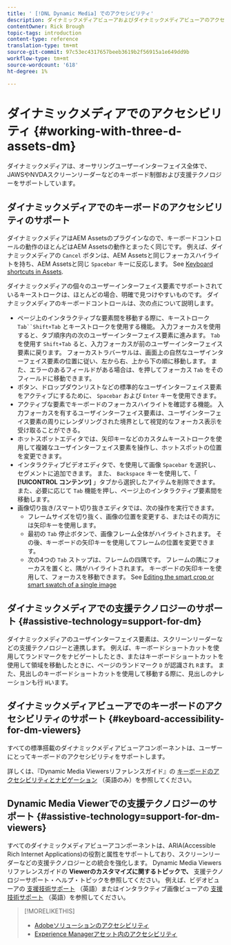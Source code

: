 ```yaml
---
title: ' [!DNL Dynamic Media] でのアクセシビリティ'
description: ダイナミックメディアビューアおよびダイナミックメディアビューアのアクセシビリティについて説明します。
contentOwner: Rick Brough
topic-tags: introduction
content-type: reference
translation-type: tm+mt
source-git-commit: 97c53ec4317657beeb3619b2f56915a1e649dd9b
workflow-type: tm+mt
source-wordcount: '618'
ht-degree: 1%

---
```



# ダイナミックメディアでのアクセシビリティ {#working-with-three-d-assets-dm}

ダイナミックメディアは、オーサリングユーザーインターフェイス全体で、JAWSやNVDAスクリーンリーダーなどのキーボード制御および支援テクノロジーをサポートしています。

## ダイナミックメディアでのキーボードのアクセシビリティのサポート

ダイナミックメディアはAEM Assetsのプラグインなので、キーボードコントロールの動作のほとんどはAEM Assetsの動作とまったく同じです。 例えば、ダイナミックメディアの `Cancel` ボタンは、AEM Assetsと同じフォーカスハイライトを持ち、AEM Assetsと同じ `Spacebar` キーに反応します。 See [Keyboard shortcuts in Assets](/help/assets/accessibility.md#keyboard-shortcuts).

ダイナミックメディアの個々のユーザーインターフェイス要素でサポートされているキーストロークは、ほとんどの場合、明確で見つけやすいものです。 ダイナミックメディアのキーボードコントロールは、次の点について説明します。

* ページ上のインタラクティブな要素間を移動する際に、キーストローク `Tab``Shift+Tab` とキーストロークを使用する機能。
入力フォーカスを使用すると、タブ順序内の次のユーザーインターフェイス要素に進みます。 `Tab` を使用す `Shift+Tab` ると、入力フォーカスが前のユーザーインターフェイス要素に戻ります。
フォーカストラバーサルは、画面上の自然なユーザインターフェイス要素の位置に従い、左から右、上から下の順に移動します。 また、エラーのあるフィールドがある場合は、を押してフォーカス `Tab` をそのフィールドに移動できます。
* ボタン、ドロップダウンリストなどの標準的なユーザインターフェイス要素をアクティブにするために、 `Spacebar` および `Enter` キーを使用できます。
* アクティブな要素でキーボードのフォーカスハイライトを確認する機能。 入力フォーカスを有するユーザインターフェイス要素は、ユーザインターフェイス要素の周りにレンダリングされた境界として視覚的なフォーカス表示を受け取ることができる。
* ホットスポットエディタでは、矢印キーなどのカスタムキーストロークを使用して複雑なユーザインターフェイス要素を操作し、ホットスポットの位置を変更できます。
* インタラクティブビデオエディタで、を使用して画像 `Spacebar` を選択し、セグメントに追加できます。 また、 `Backspace` キーを使用して、「 **[!UICONTROL コンテンツ]** 」タブから選択したアイテムを削除できます。 また、必要に応じて `Tab` 機能を押し、ページ上のインタラクティブ要素間を移動します。
* 画像切り抜き/スマート切り抜きエディタでは、次の操作を実行できます。
   * フレームサイズを切り抜く、画像の位置を変更する、またはその両方には矢印キーを使用します。
   * 最初の `Tab` 停止ボタンで、画像フレーム全体がハイライトされます。 その後、キーボードの矢印キーを使用してフレームの位置を変更できます。
   * 次の4つの `Tab` ストップは、フレームの四隅です。 フレームの隅にフォーカスを置くと、隅がハイライトされます。 キーボードの矢印キーを使用して、フォーカスを移動できます。
See [Editing the smart crop or smart swatch of a single image](/help/assets/dynamic-media/image-profiles.md#editing-the-smart-crop-or-smart-swatch-of-a-single-image)

<!-- Keyboarding is the same because Dynamic Media is using the same UI library (Coral 3 (AEM 6.5) or Coral Spectrum (in Skyline)) as entire AEM Assets.  -->

<!-- In the Hotspot editor, Dynamic Media lets you use arrow keys to control the position of a hot spot. See [Carousel Banners](/help/assets/dynamic-media/carousel-banners.md##adding-hotspots-or-image-maps-to-an-image-banner) or [Interactive Images](/help/assets/dynamic-media/interactive-images.md#adding-hotspots-to-an-image-banner)  -->

<!-- I think we should definitely mention this in the DM-specific area of documentation for keyboard support. -->

<!-- I would not get into much of details of specific keyboard support logic of these editors. One of the reasons - chances are that accessibility support will receive Phase2-like attention, with more holistic approach. -->

## ダイナミックメディアでの支援テクノロジーのサポート {#assistive-technology=support-for-dm}

ダイナミックメディアのユーザインターフェイス要素は、スクリーンリーダーなどの支援テクノロジーと連携します。 例えば、キーボードショートカットを使用してランドマークをナビゲートしたとき、またはキーボードショートカットを使用して領域を移動したときに、ページのランドマーク `D` が認識され `R`ます。 また、見出しのキーボードショートカットを使用して移動する際に、見出しのナレーションも行 `H`います。

## ダイナミックメディアビューアでのキーボードのアクセシビリティのサポート {#keyboard-accessibility-for-dm-viewers}

すべての標準搭載のダイナミックメディアビューアコンポーネントは、ユーザーにとってキーボードのアクセシビリティをサポートします。

詳しくは、『Dynamic Media Viewersリファレンスガイド』の [キーボードのアクセシビリティとナビゲーション](https://docs.adobe.com/content/help/ja-JP/dynamic-media-developer-resources/library/c-keyboard-accessibility.html) （英語のみ）を参照してください。

## Dynamic Media Viewerでの支援テクノロジーのサポート {#assistive-technology=support-for-dm-viewers}

すべてのダイナミックメディアビューアコンポーネントは、ARIA(Accessible Rich Internet Applications)の役割と属性をサポートしており、スクリーンリーダーなどの支援テクノロジーとの統合を強化します。
Dynamic Media Viewersリファレンスガイドの **Viewerのカスタマイズに関するトピックで、** 支援テクノロジーサポート・ヘルプ・トピックを参照してください。 例えば、ビデオビューアの [支援技術サポート](https://docs.adobe.com/content/help/en/dynamic-media-developer-resources/library/viewers-aem-assets-dmc/video/r-html5-video-viewer-20-assistive.html) （英語）またはインタラクティブ画像ビューアの [支援技術サポート](https://experienceleague.adobe.com/docs/dynamic-media-developer-resources/library/viewers-for-aem-assets-only/interactive-images/c-html5-aem-interactive-image-assistive.html?lang=en#viewers-for-aem-assets-only) （英語）を参照してください。

>[!MORELIKETHIS]
>
>* [Adobeソリューションのアクセシビリティ](https://www.adobe.com/accessibility.html)
>* [Experience Managerアセット内のアクセシビリティ](/help/assets/dynamic-media/accessibility-dm.md)

